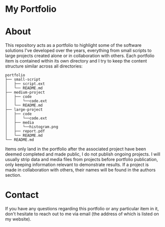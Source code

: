 My Portfolio
==============

# About

This repository acts as a portfolio to highlight some of the software solutions I've developed over the years, everything from small scripts to large projects created alone or in collaboration with others. Each portfolio item is contained within its own directory and I try to keep the content structure similar across all directories:

```
portfolio
├── small-script
│   ├── script.ext
│   └── README.md
├── medium-project
│   ├── code
│   │   └──code.ext
│   └── README.md
├── large-project
│   ├── code
│   │   └──code.ext
│   ├── media
│   │   └──histogram.png
│   ├── report.pdf
│   └── README.md
└── README.md
```

Items only land in the portfolio after the associated project have been deemed completed and made public, I do not publish ongoing projects. I will usually strip data and media files from projects before portfolio publication, only keeping information relevant to demonstrate results. If a project is made in collaboration with others, their names will be found in the authors section.

# Contact

If you have any questions regarding this portfolio or any particular item in it, don't hesitate to reach out to me via email (the address of which is listed on my website).
